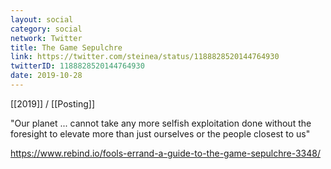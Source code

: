 ```yaml
---
layout: social
category: social
network: Twitter
title: The Game Sepulchre
link: https://twitter.com/steinea/status/1188828520144764930
twitterID: 1188828520144764930
date: 2019-10-28
---
```


[[2019]] / [[Posting]]

"Our planet ... cannot take any more selfish exploitation done without the foresight to elevate more than just ourselves or the people closest to us"

<https://www.rebind.io/fools-errand-a-guide-to-the-game-sepulchre-3348/>
